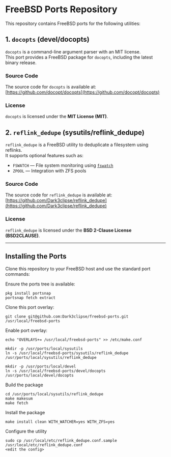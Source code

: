 # FreeBSD Ports Repository

This repository contains FreeBSD ports for the following utilities:

## 1. `docopts` (devel/docopts)

`docopts` is a command-line argument parser with an MIT license.  
This port provides a FreeBSD package for `docopts`, including the latest binary release.  

### Source Code

The source code for `docopts` is available at:  
[https://github.com/docopt/docopts](https://github.com/docopt/docopts)

### License

`docopts` is licensed under the **MIT License (MIT)**.

## 2. `reflink_dedupe` (sysutils/reflink_dedupe)

`reflink_dedupe` is a FreeBSD utility to deduplicate a filesystem using reflinks.  
It supports optional features such as:

- `FSWATCH` — File system monitoring using [`fswatch`](https://github.com/emcrisostomo/fswatch)  
- `ZPOOL` — Integration with ZFS pools

### Source Code

The source code for `reflink_dedupe` is available at:  
[https://github.com/Dark3clipse/reflink_dedupe](https://github.com/Dark3clipse/reflink_dedupe)

### License

`reflink_dedupe` is licensed under the **BSD 2-Clause License (BSD2CLAUSE)**.

---

## Installing the Ports

Clone this repository to your FreeBSD host and use the standard port commands:

Ensure the ports tree is available:
```
pkg install portsnap
portsnap fetch extract
```

Clone this port overlay:
```
git clone git@github.com:Dark3clipse/freebsd-ports.git /usr/local/freebsd-ports
```

Enable port overlay:
```
echo "OVERLAYS+= /usr/local/freebsd-ports" >> /etc/make.conf

mkdir -p /usr/ports/local/sysutils
ln -s /usr/local/freebsd-ports/sysutils/reflink_dedupe /usr/ports/local/sysutils/reflink_dedupe

mkdir -p /usr/ports/local/devel
ln -s /usr/local/freebsd-ports/devel/docopts /usr/ports/local/devel/docopts
```

Build the package
```
cd /usr/ports/local/sysutils/reflink_dedupe
make makesum
make fetch
```

Install the package
```
make install clean WITH_WATCHER=yes WITH_ZFS=yes
```

Configure the utility
```
sudo cp /usr/local/etc/reflink_dedupe.conf.sample /usr/local/etc/reflink_dedupe.conf
<edit the config>
```

